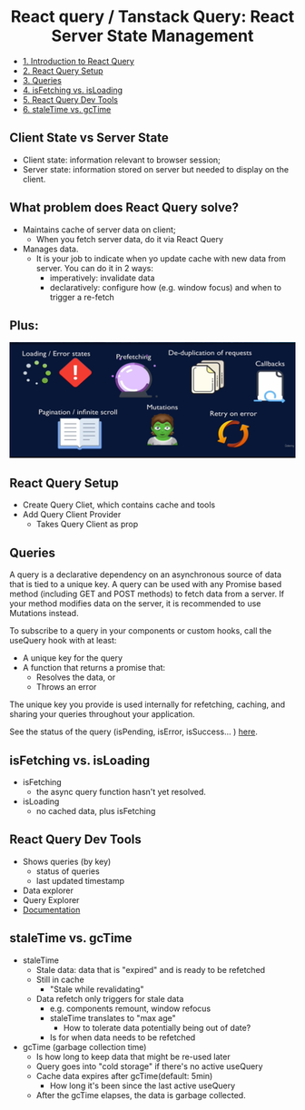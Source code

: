 <div align="center">

# React query / Tanstack Query: React Server State Management
</div>

- [1. Introduction to React Query](#client-state-vs-server-state)
- [2. React Query Setup](#react-query-setup)
- [3. Queries](#queries)
- [4. isFetching vs. isLoading](#isfetching-vs-isloading)
- [5. React Query Dev Tools](#react-query-dev-tools)
- [6. staleTime vs. gcTime]()


## Client State vs Server State
* Client state: information relevant to browser session;
* Server state: information stored on server but needed to display on the client.

## What problem does React Query solve?
* Maintains cache of server data on client; 
    * When you fetch server data, do it via React Query
* Manages data.
    * It is your job to indicate when yo update cache with new data from server. You can do it in 2 ways:
        * imperatively: invalidate data
        * declaratively: configure how (e.g. window focus) and when to trigger a re-fetch

## Plus:
![Alt text](./img/image.png)

## React Query Setup
* Create Query Cliet, which contains cache and tools
* Add Query Client Provider
    * Takes Query Client as prop

## Queries
A query is a declarative dependency on an asynchronous source of data that is tied to a unique key. A query can be used with any Promise based method (including GET and POST methods) to fetch data from a server. If your method modifies data on the server, it is recommended to use Mutations instead.

To subscribe to a query in your components or custom hooks, call the useQuery hook with at least:

* A unique key for the query
* A function that returns a promise that:
    * Resolves the data, or
    * Throws an error

The unique key you provide is used internally for refetching, caching, and sharing your queries throughout your application.

See the status of the query (isPending, isError, isSuccess... ) [here](https://tanstack.com/query/latest/docs/react/guides/queries).

## isFetching vs. isLoading
* isFetching
    * the async query function hasn't yet resolved.
* isLoading
    * no cached data, plus isFetching

## React Query Dev Tools
* Shows queries (by key)
    * status of queries
    * last updated timestamp
* Data explorer
* Query Explorer
* [Documentation](https://tanstack.com/query/v4/docs/react/devtools)

## staleTime vs. gcTime
* staleTime
    * Stale data: data that is "expired" and is ready to be refetched
    * Still in cache
        * "Stale while revalidating"
    * Data refetch only triggers for stale data
        * e.g. components remount, window refocus
        * staleTime translates to "max age"
            * How to tolerate data potentially being out of date?
        * Is for when data needs to be refetched
* gcTime (garbage collection time)
    * Is how long to keep data that might be re-used later
    * Query goes into "cold storage" if there's no active useQuery
    * Cache data expires after gcTime(default: 5min)
        * How long it's been since the last active useQuery
    * After the gcTime elapses, the data is garbage collected.
